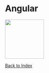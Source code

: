 # Angular

<img src="https://angular.io/assets/images/logos/angular/angular.png" width=128px>



[Back to Index](index.md)
